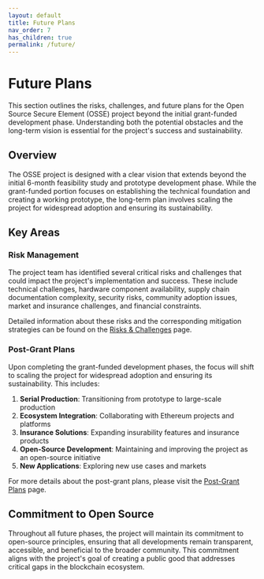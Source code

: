 ```yaml
---
layout: default
title: Future Plans
nav_order: 7
has_children: true
permalink: /future/
---
```


# Future Plans

This section outlines the risks, challenges, and future plans for the Open Source Secure Element (OSSE) project beyond the initial grant-funded development phase. Understanding both the potential obstacles and the long-term vision is essential for the project's success and sustainability.

## Overview

The OSSE project is designed with a clear vision that extends beyond the initial 6-month feasibility study and prototype development phase. While the grant-funded portion focuses on establishing the technical foundation and creating a working prototype, the long-term plan involves scaling the project for widespread adoption and ensuring its sustainability.

## Key Areas

### Risk Management

The project team has identified several critical risks and challenges that could impact the project's implementation and success. These include technical challenges, hardware component availability, supply chain documentation complexity, security risks, community adoption issues, market and insurance challenges, and financial constraints.

Detailed information about these risks and the corresponding mitigation strategies can be found on the [Risks & Challenges](./risks/) page.

### Post-Grant Plans

Upon completing the grant-funded development phases, the focus will shift to scaling the project for widespread adoption and ensuring its sustainability. This includes:

1. **Serial Production**: Transitioning from prototype to large-scale production
2. **Ecosystem Integration**: Collaborating with Ethereum projects and platforms
3. **Insurance Solutions**: Expanding insurability features and insurance products
4. **Open-Source Development**: Maintaining and improving the project as an open-source initiative
5. **New Applications**: Exploring new use cases and markets

For more details about the post-grant plans, please visit the [Post-Grant Plans](./plans/) page.

## Commitment to Open Source

Throughout all future phases, the project will maintain its commitment to open-source principles, ensuring that all developments remain transparent, accessible, and beneficial to the broader community. This commitment aligns with the project's goal of creating a public good that addresses critical gaps in the blockchain ecosystem. 
